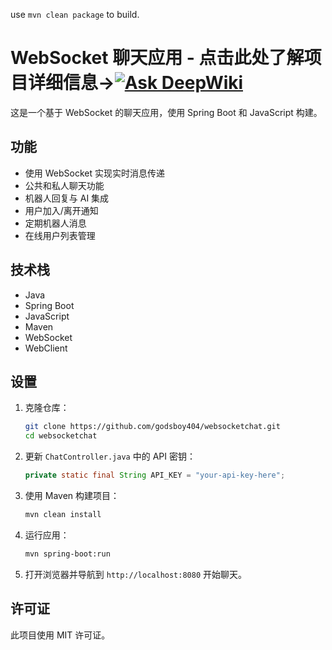 use `mvn clean package` to build.

# WebSocket 聊天应用 - 点击此处了解项目详细信息→[![Ask DeepWiki](https://deepwiki.com/badge.svg)](https://deepwiki.com/godsboy404/websocketchat)

这是一个基于 WebSocket 的聊天应用，使用 Spring Boot 和 JavaScript 构建。

## 功能

- 使用 WebSocket 实现实时消息传递
- 公共和私人聊天功能
- 机器人回复与 AI 集成
- 用户加入/离开通知
- 定期机器人消息
- 在线用户列表管理

## 技术栈

- Java
- Spring Boot
- JavaScript
- Maven
- WebSocket
- WebClient

## 设置

1. 克隆仓库：
    ```sh
    git clone https://github.com/godsboy404/websocketchat.git
    cd websocketchat
    ```

2. 更新 `ChatController.java` 中的 API 密钥：
    ```java
    private static final String API_KEY = "your-api-key-here";
    ```

3. 使用 Maven 构建项目：
    ```sh
    mvn clean install
    ```

4. 运行应用：
    ```sh
    mvn spring-boot:run
    ```

5. 打开浏览器并导航到 `http://localhost:8080` 开始聊天。

## 许可证

此项目使用 MIT 许可证。
